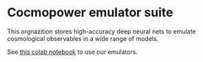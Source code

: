 # Cocmopower emulator suite


This orgnazition stores high-accuracy deep neural nets to emulate cosmological observables in a wide range of models. 


See [this colab notebook](https://colab.research.google.com/drive/1YB9rUzUSKx6LeugtDU0eWRlA0yLxpM1-?usp=sharing) to use our emulators. 

